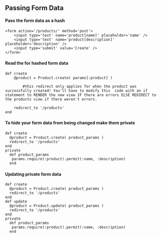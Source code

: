 ## Passing Form Data

#### Pass the form data as a hash
    <form action='/products/' method='post'>
        <input type='text' name='product[name]' placeholder='name' />
        <input type='text' name='product[description]' placeholder='description' />
        <input type='submit' value='Create' />
    </form>


#### Read the for hashed form data
    def create
        @product = Product.create( params[:product] )

            #this redirect only applies for when the product was successfully created! You'll have to modify this  code with an if statement to RENDER the new view IF there are errors ELSE REDIRECT to the products view if there weren't errors.

        redirect_to '/products'
    end

#### To hide your form data from being changed make them private

    def create
      @product = Product.create( product_params )
      redirect_to '/products'
    end
    private
      def product_params
       params.require(:product).permit(:name, :description)
      end


#### Updating private form data

    def create
      @product = Product.create( product_params )
      redirect_to '/products'
    end
    def update
      @product = Product.update( product_params )
      redirect_to '/products'
    end
    private
      def product_params
       params.require(:product).permit(:name, :description)
      end
